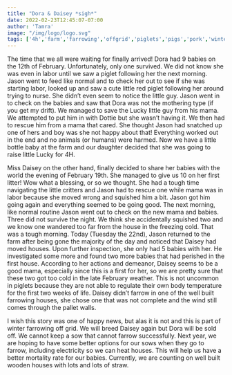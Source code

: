 ```yaml
---
title: "Dora & Daisey *sigh*"
date: 2022-02-23T12:45:07-07:00
author: 'Tamra'
image: "/img/logo/logo.svg"
tags: ['4h','farm','farrowing','offgrid','piglets','pigs','pork','winter']
---
```


The time that we all were waiting for finally arrived! Dora had 9 babies on the 12th of February. Unfortunately, only one survived. We did not know she was even in labor until we saw a piglet following her the next morning. Jason went to feed like normal and to check her out to see if she was starting labor, looked up and saw a cute little red piglet following her around trying to nurse. She didn’t even seem to notice the little guy. Jason went in to check on the babies and saw that Dora was not the mothering type (if you get my drift). We managed to save the Lucky little guy from his mama. We attempted to put him in with Dottie but she wasn’t having it. We then had to rescue him from a mama that cared. She thought Jason had snatched up one of hers and boy was she not happy about that! Everything worked out in the end and no animals (or humans) were harmed. Now we have a little bottle baby at the farm and our daughter decided that she was going to raise little Lucky for 4H.

Miss Daisey on the other hand, finally decided to share her babies with the world the evening of February 19th. She managed to give us 10 on her first litter! Wow what a blessing, or so we thought. She had a tough time navigating the little critters and Jason had to rescue one while mama was in labor because she moved wrong and squished him a bit. Jason got him going again and everything seemed to be going good. The next morning, like normal routine Jason went out to check on the new mama and babies. Three did not survive the night. We think she accidentally squished two and we know one wandered too far from the house in the freezing cold. That was a tough morning. Today (Tuesday the 22nd), Jason returned to the farm after being gone the majority of the day and noticed that Daisey had moved houses. Upon further inspection, she only had 5 babies with her. He investigated some more and found two more babies that had perished in the first house. According to her actions and demeanor, Daisey seems to be a good mama, especially since this is a first for her, so we are pretty sure that these two got too cold in the late February weather. This is not uncommon in piglets because they are not able to regulate their own body temperature for the first two weeks of life. Daisey didn’t farrow in one of the well built farrowing houses, she chose one that was not complete and the wind still comes through the pallet walls.

I wish this story was one of happy news, but alas it is not and this is part of winter farrowing off grid. We will breed Daisey again but Dora will be sold off. We cannot keep a sow that cannot farrow successfully. Next year, we are hoping to have some better options for our sows when they go to farrow, including electricity so we can heat houses. This will help us have a better mortality rate for our babies. Currently, we are counting on well built wooden houses with lots and lots of straw.